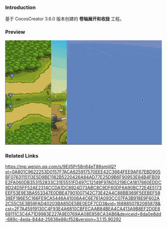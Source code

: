 ### Introduction
基于 CocosCreator 3.6.0 版本创建的 **卷轴展开和收拢** 工程。

### Preview
![image](../../../gif/202209/2022092201.gif)

### Related Links
https://mp.weixin.qq.com/s/9EiI5Pr58n64eT88smijlQ?st=0A801C9622253D0157F7ACA625917570EEE42C3664FEE9AF67EBD905BF0763115113E5D9BE1182B5220426A84AD77E25D9B6F90953E84B4FB09E2FA060DB353152833C31E5551FD497C12149F97AD5219ECA1817660EDDC9D24D5FF52AE2314CCDA1DC8924D73ABC8C9DF60DF6A90BC72E4E5173EEF53E9E3BA553347E0DBE47901007142C73E42A4C88BB369F5EEBEF5838EF186E5C166FE9CA5446A41006A4C6E761A093CC07FA3B918E9F602A2C55C5E3B59FAD40203BA85DE5BE0EDF7CD3&vid=1688850782085878&cst=2F7A45919130C4F93E4A6810CBFECAAB84BEA4CA413A9B8EF2D0E868111C3C4A71D9983E227A9E0769AA08E858CA3AB6&deviceid=8da0e8dd-689c-4eda-844d-25636e86cf52&version=3.1.15.90292